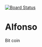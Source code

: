 [![Board Status](https://alfonsomarrufo.visualstudio.com/064ddb6e-0a11-4c28-9022-c850908b4de9/48d9daaf-ab7c-4695-989d-1bd059128319/_apis/work/boardbadge/ef3f226c-b804-443e-bc7b-4ad47b85769d)](https://alfonsomarrufo.visualstudio.com/064ddb6e-0a11-4c28-9022-c850908b4de9/_boards/board/t/48d9daaf-ab7c-4695-989d-1bd059128319/Microsoft.RequirementCategory)
# Alfonso
Bit coin
